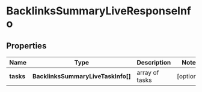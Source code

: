 # BacklinksSummaryLiveResponseInfo

## Properties

| Name | Type | Description | Notes |
|------------ | ------------- | ------------- | -------------|
**tasks** | **BacklinksSummaryLiveTaskInfo[]** | array of tasks |[optional]|